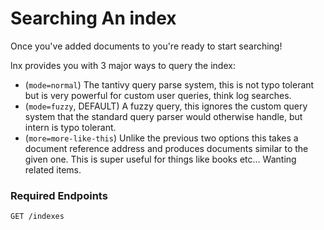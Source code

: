 # Searching An index
Once you've added documents to you're ready to start
searching!

lnx provides you with 3 major ways to query the index:
- (`mode=normal`) The tantivy query parse system, this is not typo tolerant
but is very powerful for custom user queries, think log searches.
- (`mode=fuzzy`, DEFAULT) A fuzzy query, this ignores the custom query 
system that the standard query parser would otherwise handle,
but intern is typo tolerant.
- (`more=more-like-this`) Unlike the previous two options this takes a document
reference address and produces documents similar to the given one.
This is super useful for things like books etc... Wanting related items.

### Required Endpoints
```
GET /indexes
```